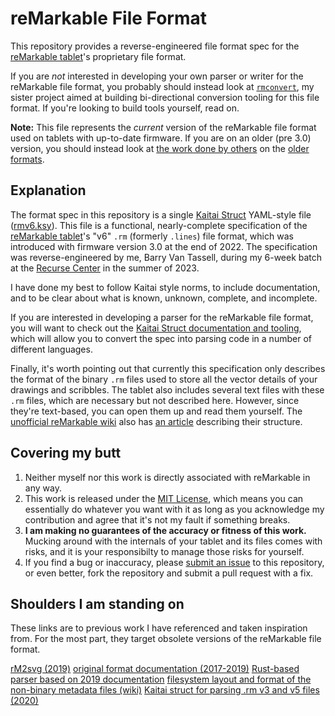 # reMarkable File Format

This repository provides a reverse-engineered file format spec for the [reMarkable tablet](https://remarkable.com)'s proprietary file format.

If you are *not* interested in developing your own parser or writer for the reMarkable file format, you probably should instead look at [`rmconvert`](https://github.com/yakbarber/rmconvert), my sister project aimed at building bi-directional conversion tooling for this file format. If you're looking to build tools yourself, read on.

**Note:** This file represents the *current* version of the reMarkable file format used on tablets with up-to-date firmware. If you are on an older (pre 3.0) version, you should instead look at [the work done by others](https://plasma.ninja/blog/devices/remarkable/binary/format/2017/12/26/reMarkable-lines-file-format.html) on the [older formats](https://github.com/matomatical/reMarkable-kaitai/blob/main/rm_v5.ksy).

## Explanation

The format spec in this repository is a single [Kaitai Struct](https://www.kaitai.io) YAML-style file ([rmv6.ksy](rmv6.ksy)). This file is a functional, nearly-complete specification of the [reMarkable tablet](https://remarkable.com)'s "v6" `.rm` (formerly `.lines`) file format, which was introduced with firmware version 3.0 at the end of 2022. The specification was reverse-engineered by me, Barry Van Tassell, during my 6-week batch at the [Recurse Center](https://www.recurse.com) in the summer of 2023.

I have done my best to follow Kaitai style norms, to include documentation, and to be clear about what is known, unknown, complete, and incomplete.

If you are interested in developing a parser for the reMarkable file format, you will want to check out the [Kaitai Struct documentation and tooling](https://doc.kaitai.io/), which will allow you to convert the spec into parsing code in a number of different languages.

Finally, it's worth pointing out that currently this specification only describes the format of the binary `.rm` files used to store all the vector details of your drawings and scribbles. The tablet also includes several text files with these `.rm` files, which are necessary but not described here. However, since they're text-based, you can open them up and read them yourself. The [unofficial reMarkable wiki](https://remarkablewiki.com) also has [an article](https://remarkablewiki.com/tech/filesystem#user_data_directory_structure) describing their structure.

## Covering my butt

1) Neither myself nor this work is directly associated with reMarkable in any way.
2) This work is released under the [MIT License](LICENSE), which means you can essentially do whatever you want with it as long as you acknowledge my contribution and agree that it's not my fault if something breaks.
3) **I am making no guarantees of the accuracy or fitness of this work.** Mucking around with the internals of your tablet and its files comes with risks, and it is your responsibilty to manage those risks for yourself.
4) If you find a bug or inaccuracy, please [submit an issue](https://github.com/YakBarber/remarkable_file_format/issues/new) to this repository, or even better, fork the repository and submit a pull request with a fix.

## Shoulders I am standing on

These links are to previous work I have referenced and taken inspiration from. For the most part, they target obsolete versions of the reMarkable file format.

[rM2svg (2019)](https://github.com/reHackable/maxio/blob/master/tools/rM2svg)
[original format documentation (2017-2019)](https://plasma.ninja/blog/devices/remarkable/binary/format/2017/12/26/reMarkable-lines-file-format.html)
[Rust-based parser based on 2019 documentation](https://github.com/ax3l/lines-are-rusty)
[filesystem layout and format of the non-binary metadata files (wiki)](https://remarkablewiki.com/tech/filesystem#user_data_directory_structure)
[Kaitai struct for parsing .rm v3 and v5 files (2020)](https://github.com/matomatical/reMarkable-kaitai/blob/main/rm_v5.ksy)

